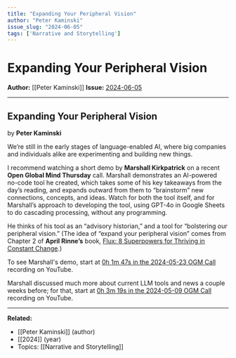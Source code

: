```yaml
---
title: "Expanding Your Peripheral Vision"
author: "Peter Kaminski"
issue_slug: "2024-06-05"
tags: ['Narrative and Storytelling']
---
```


# Expanding Your Peripheral Vision

**Author:** [[Peter Kaminski]]
**Issue:** [2024-06-05](https://plex.collectivesensecommons.org/2024-06-05/)

---

## Expanding Your Peripheral Vision
by **Peter Kaminski**

We’re still in the early stages of language-enabled AI, where big companies and individuals alike are experimenting and building new things.

I recommend watching a short demo by **Marshall Kirkpatrick** on a recent **Open Global Mind Thursday** call. Marshall demonstrates an AI-powered no-code tool he created, which takes some of his key takeaways from the day’s reading, and expands outward from them to “brainstorm” new connections, concepts, and ideas. Watch for both the tool itself, and for Marshall’s approach to developing the tool, using GPT-4o in Google Sheets to do cascading processing, without any programming.

He thinks of his tool as an “advisory historian,” and a tool for “bolstering our peripheral vision.” (The idea of “expand your peripheral vision” comes from Chapter 2 of **April Rinne’s** book, [Flux: 8 Superpowers for Thriving in Constant Change](https://fluxmindset.com/).)

To see Marshall's demo, start at [0h 1m 47s in the 2024-05-23 OGM Call](https://youtu.be/uABiV2viDkQ?t=107) recording on YouTube.

Marshall discussed much more about current LLM tools and news a couple weeks before; for that, start at [0h 3m 19s in the 2024-05-09 OGM Call](https://youtu.be/KbyGhM8aG4o?t=199) recording on YouTube.

---

**Related:**
- [[Peter Kaminski]] (author)
- [[2024]] (year)
- Topics: [[Narrative and Storytelling]]


